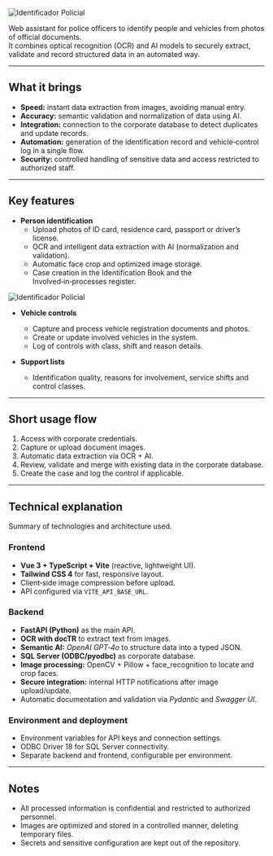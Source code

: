 ![Identificador Policial](/projects/identificador.png)

Web assistant for police officers to identify people and vehicles from photos of official documents.  
It combines optical recognition (OCR) and AI models to securely extract, validate and record structured data in an automated way.

---

## What it brings
- **Speed:** instant data extraction from images, avoiding manual entry.
- **Accuracy:** semantic validation and normalization of data using AI.
- **Integration:** connection to the corporate database to detect duplicates and update records.
- **Automation:** generation of the identification record and vehicle‑control log in a single flow.
- **Security:** controlled handling of sensitive data and access restricted to authorized staff.

---

## Key features
- **Person identification**
  - Upload photos of ID card, residence card, passport or driver’s license.
  - OCR and intelligent data extraction with AI (normalization and validation).
  - Automatic face crop and optimized image storage.
  - Case creation in the Identification Book and the Involved‑in‑processes register.

![Identificador Policial](/projects/identificador-review.png)

- **Vehicle controls**
  - Capture and process vehicle registration documents and photos.
  - Create or update involved vehicles in the system.
  - Log of controls with class, shift and reason details.

- **Support lists**
  - Identification quality, reasons for involvement, service shifts and control classes.

---

## Short usage flow
1. Access with corporate credentials.  
2. Capture or upload document images.  
3. Automatic data extraction via OCR + AI.  
4. Review, validate and merge with existing data in the corporate database.  
5. Create the case and log the control if applicable.

---

## Technical explanation

Summary of technologies and architecture used.

### Frontend
- **Vue 3 + TypeScript + Vite** (reactive, lightweight UI).  
- **Tailwind CSS 4** for fast, responsive layout.  
- Client‑side image compression before upload.  
- API configured via `VITE_API_BASE_URL`.

### Backend
- **FastAPI (Python)** as the main API.  
- **OCR with docTR** to extract text from images.  
- **Semantic AI:** *OpenAI GPT‑4o* to structure data into a typed JSON.  
- **SQL Server (ODBC/pyodbc)** as corporate database.  
- **Image processing:** OpenCV + Pillow + face_recognition to locate and crop faces.  
- **Secure integration:** internal HTTP notifications after image upload/update.  
- Automatic documentation and validation via *Pydantic* and *Swagger UI*.

### Environment and deployment
- Environment variables for API keys and connection settings.  
- ODBC Driver 18 for SQL Server connectivity.  
- Separate backend and frontend, configurable per environment.  

---

## Notes
- All processed information is confidential and restricted to authorized personnel.  
- Images are optimized and stored in a controlled manner, deleting temporary files.  
- Secrets and sensitive configuration are kept out of the repository.

